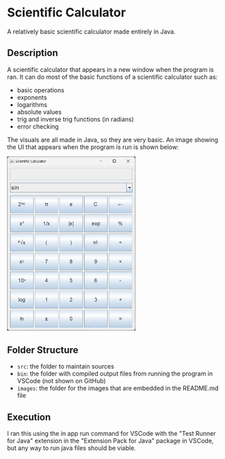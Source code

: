 # Scientific Calculator

A relatively basic scientific calculator made entirely in Java.

## Description

A scientific calculator that appears in a new window when the program is ran. It can do most of the basic functions of a scientific calculator such as:

- basic operations
- exponents
- logarithms
- absolute values
- trig and inverse trig functions (in radians)
- error checking

The visuals are all made in Java, so they are very basic. An image showing the UI that appears when the program is run is shown below:

<img src="images/final_UI.png" alt="Calculator UI" width="300">

## Folder Structure

- `src`: the folder to maintain sources
- `bin`: the folder with compiled output files from running the program in VSCode (not shown on GitHub)
- `images`: the folder for the images that are embedded in the README.md file

## Execution

I ran this using the in app run command for VSCode with the "Test Runner for Java" extension in the "Extension Pack for Java" package in VSCode, but any way to run java files should be viable.
